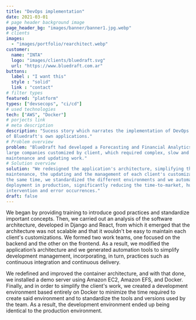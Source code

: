 ```yaml
---
title: "DevOps implementation"
date: 2021-03-01
# page header background image
page_header_bg: "images/banner/banner1.jpg.webp"
# clients
images: 
  - "images/portfolio/rearchitect.webp"
customer:
  name: "INTA"
  logo: "images/clients/bluedraft.svg"
  url: "https://www.bluedraft.com.ar"
buttons:
  label : "I want this"
  style : "solid"
  link : "contact"
# filter types
featured: "platform"
types: ["devsecops", "ci/cd"]
# used technologies
tech: ["AWS", "Docker"]
# porjects link
# meta description
description: "Sucess story which narrates the implementation of DevOps for one
of Bluedraft's own applications."
# Problem overview
problem: "BlueDraft had developed a Forecasting and Financial Analytics tool for
large companies customized by client, which required complex, slow and expensive
maintenance and updating work."
# Solution overview
solution: "We redesigned the application's architecture, simplifying the
maintenance, the updating and the management of each client's customizations. At
the same time, we standardized the different environments and we automated the
deployment in production, significantly reducing the time-to-market, human
intervention and error occurrences."
draft: false
---
```


We began by providing training to introduce good practices and standardize
important concepts. Then, we carried out an analysis of the software
architecture, developed in Django and React, from which it emerged that the
architecture was not scalable and that it wouldn't be easy to maintain each
client's customizations. We formed two work teams, one focused on the backend
and the other on the frontend. As a result, we modified the application’s
architecture and we generated automation tools to simplify development
management, incorporating, in turn, practices such as continuous integration and
continuous delivery.

We redefined and improved the container architecture, and with that done, we
installed a demo server using Amazon EC2, Amazon EFS, and Docker. Finally, and
in order to simplify the client's work, we created a development environment
based entirely on Docker to minimize the time required to create said
environment and to standardize the tools and versions used by the team. As a
result, the development environment ended up being identical to the production
environment.
